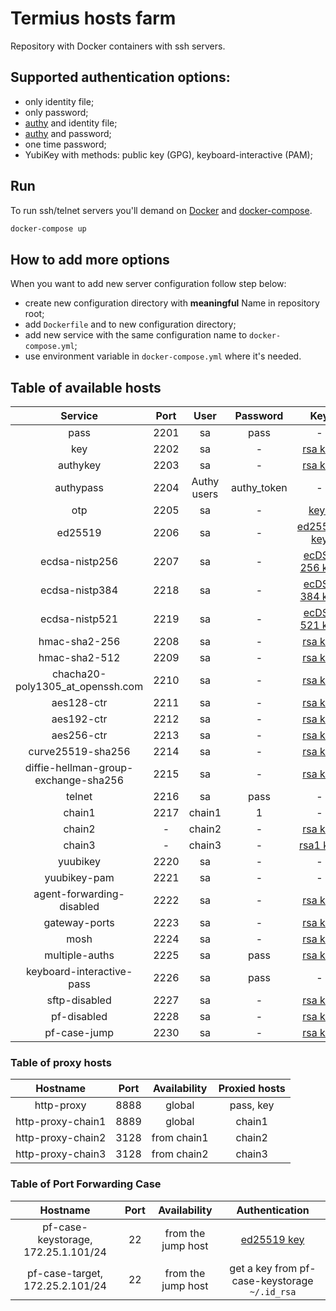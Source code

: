 # Termius hosts farm

Repository with Docker containers with ssh servers.

## Supported authentication options:

- only identity file;
- only password;
- [authy](https://www.authy.com) and identity file;
- [authy](https://www.authy.com) and password;
- one time password;
- YubiKey with methods: public key (GPG), keyboard-interactive (PAM);

## Run

To run ssh/telnet servers you'll demand on [Docker](https://www.docker.com)
and [docker-compose](https://pypi.python.org/pypi/docker-compose).

```bash
docker-compose up
```

## How to add more options

When you want to add new server configuration follow step below:

- create new configuration directory with **meaningful** Name in repository root;
- add `Dockerfile` and to new configuration directory;
- add new service with the same configuration name to `docker-compose.yml`;
- use environment variable in `docker-compose.yml` where it's needed.

## Table of available hosts

|                Service               |  Port |     User    |   Password  |                    Key                   |
|:------------------------------------:|:-----:|:-----------:|:-----------:|:----------------------------------------:|
|                 pass                 |  2201 |      sa     |     pass    |                     -                    |
|                  key                 |  2202 |      sa     |      -      |          [rsa key](/keys/id_rsa)         |
|               authykey               |  2203 |      sa     |      -      |          [rsa key](/keys/id_rsa)         |
|               authypass              |  2204 | Authy users | authy_token |                     -                    |
|                  otp                 |  2205 |      sa     |      -      |           [keys](/otp/keys.txt)          |
|                ed25519               |  2206 |      sa     |      -      |      [ed25519 key](/keys/id_ed25519)     |
|            ecdsa-nistp256            |  2207 |      sa     |      -      | [ecDSA 256 key](/keys/id_ecdsa_nistp256) |
|            ecdsa-nistp384            |  2218 |      sa     |      -      | [ecDSA 384 key](/keys/id_ecdsa_nistp384) |
|            ecdsa-nistp521            |  2219 |      sa     |      -      | [ecDSA 521 key](/keys/id_ecdsa_nistp521) |
|             hmac-sha2-256            |  2208 |      sa     |      -      |          [rsa key](/keys/id_rsa)         |
|             hmac-sha2-512            |  2209 |      sa     |      -      |          [rsa key](/keys/id_rsa)         |
|   chacha20-poly1305_at_openssh.com   |  2210 |      sa     |      -      |          [rsa key](/keys/id_rsa)         |
|              aes128-ctr              |  2211 |      sa     |      -      |          [rsa key](/keys/id_rsa)         |
|              aes192-ctr              |  2212 |      sa     |      -      |          [rsa key](/keys/id_rsa)         |
|              aes256-ctr              |  2213 |      sa     |      -      |          [rsa key](/keys/id_rsa)         |
|           curve25519-sha256          |  2214 |      sa     |      -      |          [rsa key](/keys/id_rsa)         |
| diffie-hellman-group-exchange-sha256 |  2215 |      sa     |      -      |          [rsa key](/keys/id_rsa)         |
|                telnet                |  2216 |      sa     |     pass    |                     -                    |
|                chain1                |  2217 |    chain1   |      1      |                     -                    |
|                chain2                |   -   |    chain2   |      -      |          [rsa key](/keys/id_rsa)         |
|                chain3                |   -   |    chain3   |      -      |         [rsa1 key](/keys/id_rsa1)        |
|               yuubikey               |  2220 |      sa     |      -      |                     -                    |
|             yuubikey-pam             |  2221 |      sa     |      -      |                     -                    |
|       agent-forwarding-disabled      |  2222 |      sa     |      -      |          [rsa key](/keys/id_rsa)         |
|             gateway-ports            |  2223 |      sa     |      -      |          [rsa key](/keys/id_rsa)         |
|                 mosh                 |  2224 |      sa     |      -      |          [rsa key](/keys/id_rsa)         |
|            multiple-auths            |  2225 |      sa     |     pass    |          [rsa key](/keys/id_rsa)         |
|       keyboard-interactive-pass      |  2226 |      sa     |     pass    |                     -                    |
|             sftp-disabled            |  2227 |      sa     |      -      |          [rsa key](/keys/id_rsa)         |
|              pf-disabled             |  2228 |      sa     |      -      |          [rsa key](/keys/id_rsa)         |
|             pf-case-jump             |  2230 |      sa     |      -      |          [rsa key](/keys/id_rsa)         |

### Table of proxy hosts

|      Hostname     |  Port | Availability | Proxied hosts |
|:-----------------:|:-----:|:------------:|:-------------:|
|     http-proxy    |  8888 |    global    |   pass, key   |
| http-proxy-chain1 |  8889 |    global    |     chain1    |
| http-proxy-chain2 |  3128 |  from chain1 |     chain2    |
| http-proxy-chain3 |  3128 |  from chain2 |     chain3    |

### Table of Port Forwarding Case

|               Hostname              |  Port |    Availability    |                 Authentication                |
|:-----------------------------------:|:-----:|:------------------:|:---------------------------------------------:|
| pf-case-keystorage, 172.25.1.101/24 |   22  | from the jump host |      [ed25519 key](/keys/id_ed25519.pub)      |
|   pf-case-target, 172.25.2.101/24   |   22  | from the jump host | get a key from pf-case-keystorage `~/.id_rsa` |
